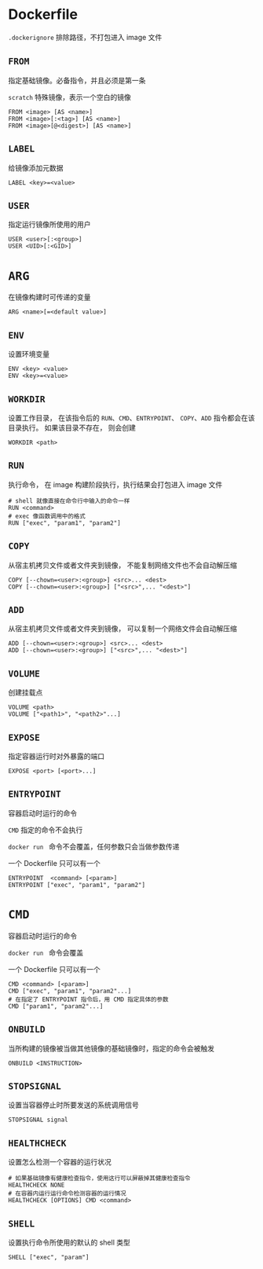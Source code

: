 # Dockerfile

`.dockerignore` 排除路径，不打包进入 image 文件

## `FROM`

指定基础镜像。必备指令，并且必须是第一条

`scratch` 特殊镜像，表示一个空白的镜像

```
FROM <image> [AS <name>]
FROM <image>[:<tag>] [AS <name>]
FROM <image>[@<digest>] [AS <name>]
```

## `LABEL`

给镜像添加元数据

```
LABEL <key>=<value>
```

## `USER`

指定运行镜像所使用的用户

```
USER <user>[:<group>]
USER <UID>[:<GID>]
```

# `ARG`

在镜像构建时可传递的变量

```
ARG <name>[=<default value>]
```

## `ENV`

设置环境变量

```
ENV <key> <value>
ENV <key>=<value>
```

## `WORKDIR`

设置工作目录，
在该指令后的 `RUN`、`CMD`、`ENTRYPOINT`、 `COPY`、`ADD` 指令都会在该目录执行。
如果该目录不存在，
则会创建

```
WORKDIR <path>
```

## `RUN`

执行命令，
在 image 构建阶段执行，执行结果会打包进入 image 文件

```
# shell 就像直接在命令行中输入的命令一样
RUN <command>
# exec 像函数调用中的格式
RUN ["exec", "param1", "param2"]
```

## `COPY`

从宿主机拷贝文件或者文件夹到镜像，
不能复制网络文件也不会自动解压缩

```
COPY [--chown=<user>:<group>] <src>... <dest>
COPY [--chown=<user>:<group>] ["<src>",... "<dest>"]
```


## `ADD`

从宿主机拷贝文件或者文件夹到镜像，
可以复制一个网络文件会自动解压缩

```
ADD [--chown=<user>:<group>] <src>... <dest>
ADD [--chown=<user>:<group>] ["<src>",... "<dest>"]
```

## `VOLUME`

创建挂载点

```
VOLUME <path>
VOLUME ["<path1>", "<path2>"...]
```

## `EXPOSE`

指定容器运行时对外暴露的端口

```
EXPOSE <port> [<port>...]
```

## `ENTRYPOINT`

容器启动时运行的命令

`CMD` 指定的命令不会执行

`docker run ` 命令不会覆盖，任何参数只会当做参数传递

一个 Dockerfile 只可以有一个

```
ENTRYPOINT  <command> [<param>]
ENTRYPOINT ["exec", "param1", "param2"]
```

# `CMD`

容器启动时运行的命令

`docker run ` 命令会覆盖

一个 Dockerfile 只可以有一个

```
CMD <command> [<param>]
CMD ["exec", "param1", "param2"...]
# 在指定了 ENTRYPOINT 指令后，用 CMD 指定具体的参数
CMD ["param1", "param2"...] 
```

## `ONBUILD`

当所构建的镜像被当做其他镜像的基础镜像时，指定的命令会被触发

```
ONBUILD <INSTRUCTION>
```

## `STOPSIGNAL`

设置当容器停止时所要发送的系统调用信号

```
STOPSIGNAL signal
```

## `HEALTHCHECK`

设置怎么检测一个容器的运行状况

```
# 如果基础镜像有健康检查指令，使用这行可以屏蔽掉其健康检查指令
HEALTHCHECK NONE
# 在容器内运行运行命令检测容器的运行情况
HEALTHCHECK [OPTIONS] CMD <command>
```

## `SHELL`

设置执行命令所使用的默认的 shell 类型

```
SHELL ["exec", "param"]
```
